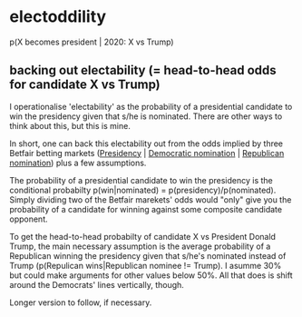 # electoddility
p(X becomes president | 2020: X vs Trump)

## backing out electability (= head-to-head odds for candidate X vs Trump)

I operationalise 'electability' as the probability of a presidential candidate to win the presidency given that s/he is nominated. There are other ways to think about this, but this is mine.

In short, one can back this electability out from the odds implied by three Betfair betting markets ([Presidency](https://www.betfair.com/exchange/plus/politics/market/1.128151441) | [Democratic nomination](https://www.betfair.com/exchange/plus/politics/market/1.128161111) | [Republican nomination](https://www.betfair.com/exchange/plus/politics/market/1.128999265)) plus a few assumptions. 

The probability of a presidential candidate to win the presidency is the conditional probabilty p(win|nominated) = p(presidency)/p(nominated). Simply dividing two of the Betfair marekets' odds would "only" give you the probability of a candidate for winning against some composite candidate opponent. 


To get the head-to-head probabilty of candidate X vs President Donald Trump, the main necessary assumption is the average probability of a Republican winning the presidency given that s/he's nominated instead of Trump (p(Repulican wins|Republican nominee != Trump). I asumme 30% but could make arguments for other values below 50%. All that does is shift around the Democrats' lines vertically, though. 

Longer version to follow, if necessary.
